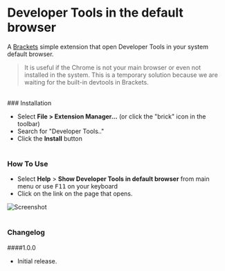 # Developer Tools in the default browser

A [Brackets](https://github.com/adobe/brackets) simple extension that open Developer Tools in your system default browser. 

>It is useful if the Chrome is not your main browser or even not installed in the system. 
>This is a temporary solution because we are waiting for the built-in devtools in Brackets.

<br/>
### Installation

* Select **File > Extension Manager...** (or click the "brick" icon in the toolbar)
* Search for "Developer Tools.."
* Click the **Install** button<br /><br />

### How To Use
- Select **Help** > **Show Developer Tools in default browser** from main menu or use <kbd>F11</kbd> on your keyboard
- Click on the link on the page that opens.

![Screenshot](https://downloader-spb2.disk.yandex.ru/rpreview/487d8d730656201fc6fca1379e436884/mpfs/l5t3dsnn9PymrOZQyPeKykEBSojaRiKLkl6EIqgYVgb0ROpfQxQj8qdgweboCgIqfskWCgjOhREBqqp1E7uQFQ==?uid=0&filename=howgif&disposition=inline&hash=&limit=0&content_type=image%2Fgif&size=XXL&crop=0&rtoken=b0fedf7860b91c9da1f53e395697b88b&rtimestamp=543b8086&force_default=no)<br /><br />

### Changelog

####1.0.0
- Initial release.
